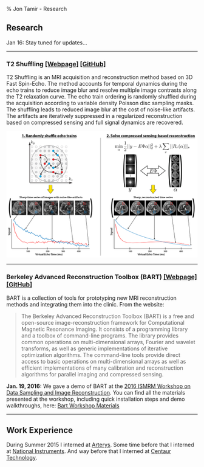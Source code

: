 % Jon Tamir - Research
## Research

Jan 16: Stay tuned for updates...

---

### T2 Shuffling [[Webpage]][t2shuffling-webpage] [[GitHub]][t2shuffling-support]
T2 Shuffling is an MRI acquisition and reconstruction method based on 3D Fast Spin-Echo. The method accounts for temporal
dynamics during the echo trains to reduce image blur and resolve multiple image contrasts along the T2 relaxation curve.
The echo train ordering is randomly shuffled during the
acquisition according to variable density Poisson disc sampling masks. The shuffling leads to reduced image blur at the
cost of noise-like artifacts. The artifacts are iteratively suppressed in a regularized reconstruction based on
compressed sensing and full signal dynamics are recovered.

<p align="center">
<img src="images/t2shuffling-overview.png"  width=650>
</p>

---

### Berkeley Advanced Reconstruction Toolbox (BART) [[Webpage]][bart-webpage] [[GitHub]][bart-github]
BART is a collection of tools for prototyping new MRI reconstruction methods and integrating them into the clinic. From
the website:

> The Berkeley Advanced Reconstruction Toolbox (BART) is a free and open-source image-reconstruction framework
> for Computational Magnetic Resonance Imaging. It consists of a programming library and a toolbox of command-line
> programs. The library provides common operations on multi-dimensional arrays, Fourier and wavelet transforms,
> as well as generic implementations of iterative optimization algorithms. The command-line tools provide direct
> access to basic operations on multi-dimensional arrays as well as efficient implementations of many calibration
> and reconstruction algorithms for parallel imaging and compressed sensing.

**Jan. 19, 2016:** We gave a demo of BART at the [2016 ISMRM Workshop on Data Sampling and Image
Reconstruction][sedona2016]. You can find all the materials presented at the workshop,
including quick installation steps and demo walkthroughs, here:
[Bart Workshop Materials][bart-workshop]

---

## Work Experience
During Summer 2015 I interned at [Arterys](http://www.arterys.com). Some time before that I interned at
[National Instruments](http://www.ni.com). And way before that I interned at [Centaur Technology](http://www.centtech.com).


[sedona2016]:http://ismrm.org/workshops/Data16/
[t2shuffling-support]:http://github.com/jtamir/t2shuffling-support
[t2shuffling-webpage]:http://jtamir.github.com/t2shuffling-support
[t2shuffling-paper]:http://onlinelibrary.wiley.com/doi/10.1002/mrm.26102/abstract
[t2shuffling-clinical]:http://onlinelibrary.wiley.com/doi/10.1002/jmri.25508/abstract
[bart-webpage]:http://mrirecon.github.io/bart
[bart-github]:http://github.com/mrirecon/bart
[bart-workshop]:http://github.com/mikgroup/bart-workshop
[4dflow-paper]:http://onlinelibrary.wiley.com/doi/10.1002/jmri.25106/full
[mmwav-paper]:http://ieeexplore.ieee.org/xpl/abstractCitations.jsp?arnumber=6387266&tag=1
[sedona16-awards]:http://www.ismrm.org/workshops/Data16/poster_awards.htm
